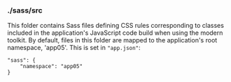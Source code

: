 ### ./sass/src

This folder contains Sass files defining CSS rules corresponding to classes
included in the application's JavaScript code build when using the modern toolkit.
By default, files in this folder are mapped to the application's root namespace, 'app05'.
This is set in `"app.json"`:

    "sass": {
        "namespace": "app05"
    }